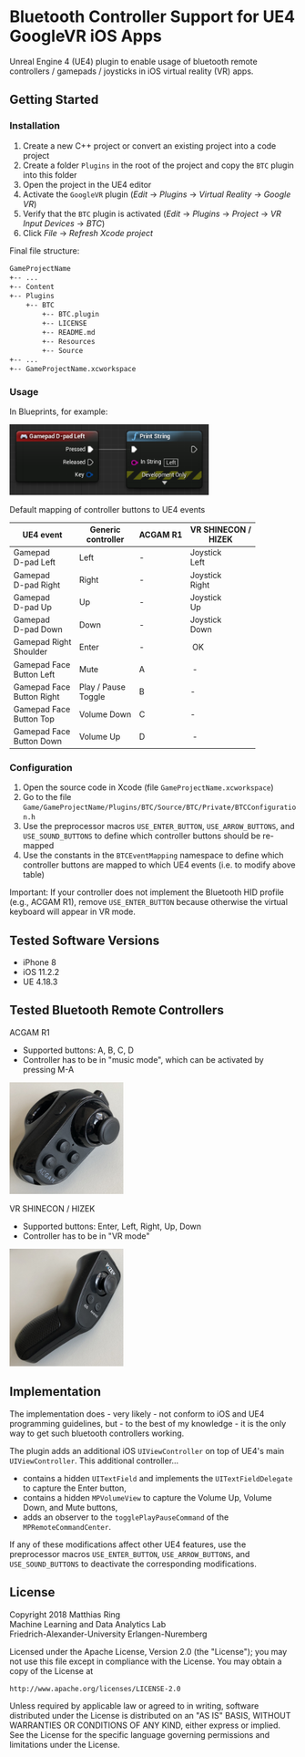 # Bluetooth Controller Support for UE4 GoogleVR iOS Apps

Unreal Engine 4 (UE4) plugin to enable usage of bluetooth remote controllers / gamepads / joysticks in iOS virtual reality (VR) apps.

## Getting Started

### Installation

1. Create a new C++ project or convert an existing project into a code project
2. Create a folder `Plugins` in the root of the project and copy the `BTC` plugin into this folder
3. Open the project in the UE4 editor
4. Activate the `GoogleVR` plugin (*Edit* &rarr; *Plugins* &rarr; *Virtual Reality* &rarr; *Google VR*)
5. Verify that the `BTC` plugin is activated (*Edit* &rarr; *Plugins* &rarr; *Project* &rarr; *VR Input Devices* &rarr; *BTC*)
6. Click *File* &rarr; *Refresh Xcode project*

Final file structure:
```
GameProjectName
+-- ...
+-- Content
+-- Plugins
    +-- BTC
        +-- BTC.plugin
        +-- LICENSE
        +-- README.md
        +-- Resources
        +-- Source
+-- ...
+-- GameProjectName.xcworkspace
```

### Usage

In Blueprints, for example:

<img src="Doc/BlueprintExample.png" width=350>

Default mapping of controller buttons to UE4 events

| UE4 event | Generic<br/>controller | ACGAM R1 | VR SHINECON /<br/> HIZEK |
|---|---|---|---|
| Gamepad<br/> D-pad Left | Left | - | Joystick<br/> Left |
| Gamepad<br/> D-pad Right | Right | - | Joystick<br/> Right |
| Gamepad<br/> D-pad Up | Up | - | Joystick<br/> Up |
| Gamepad<br/> D-pad Down | Down | - | Joystick<br/> Down |
| Gamepad Right<br/> Shoulder | Enter | - | OK |
| Gamepad Face<br/> Button Left | Mute | A | - |
| Gamepad Face<br/> Button Right | Play / Pause<br/>Toggle | B | - |
| Gamepad Face<br/> Button Top | Volume Down | C | - |
| Gamepad Face<br/> Button Down | Volume Up | D | - |

### Configuration

1. Open the source code in Xcode (file `GameProjectName.xcworkspace`)
2. Go to the file `Game/GameProjectName/Plugins/BTC/Source/BTC/Private/BTCConfiguration.h`
3. Use the preprocessor macros `USE_ENTER_BUTTON`, `USE_ARROW_BUTTONS`, and `USE_SOUND_BUTTONS` to define which controller buttons should be re-mapped
4. Use the constants in the `BTCEventMapping` namespace to define which controller buttons are mapped to which UE4 events (i.e. to modify above table)

Important: If your controller does not implement the Bluetooth HID profile (e.g., ACGAM R1), remove `USE_ENTER_BUTTON` because otherwise the virtual keyboard will appear in VR mode.

## Tested Software Versions

* iPhone 8
* iOS 11.2.2
* UE 4.18.3

## Tested Bluetooth Remote Controllers

ACGAM R1
   * Supported buttons: A, B, C, D
   * Controller has to be in "music mode", which can be activated by pressing M-A

<img src="Doc/ACGAM.jpg" width=200>

VR SHINECON / HIZEK
   * Supported buttons: Enter, Left, Right, Up, Down
   * Controller has to be in "VR mode"

<img src="Doc/HIZEK.jpg" width=200>

## Implementation

The implementation does - very likely - not conform to iOS and UE4 programming guidelines, but - to the best of my knowledge - it is the only way to get such bluetooth controllers working.

The plugin adds an additional iOS `UIViewController` on top of UE4's main `UIViewController`. This additional controller...
* contains a hidden `UITextField` and implements the `UITextFieldDelegate` to capture the Enter button,
* contains a hidden `MPVolumeView` to capture the Volume Up, Volume Down, and Mute buttons,
* adds an observer to the `togglePlayPauseCommand` of the `MPRemoteCommandCenter`.

If any of these modifications affect other UE4 features, use the preprocessor macros `USE_ENTER_BUTTON`, `USE_ARROW_BUTTONS`, and `USE_SOUND_BUTTONS` to deactivate the corresponding modifications.

## License

Copyright 2018 Matthias Ring <br/>
Machine Learning and Data Analytics Lab <br/>
Friedrich-Alexander-University Erlangen-Nuremberg

Licensed under the Apache License, Version 2.0 (the "License"); you may not use this file except in compliance with the License.
You may obtain a copy of the License at

    http://www.apache.org/licenses/LICENSE-2.0

Unless required by applicable law or agreed to in writing, software distributed under the License is distributed on an "AS IS" BASIS, WITHOUT WARRANTIES OR CONDITIONS OF ANY KIND, either express or implied. See the License for the specific language governing permissions and limitations under the License.
